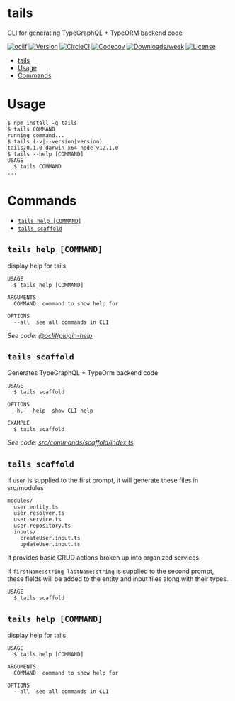 # tails

CLI for generating TypeGraphQL + TypeORM backend code

[![oclif](https://img.shields.io/badge/cli-oclif-brightgreen.svg)](https://oclif.io)
[![Version](https://img.shields.io/npm/v/tails.svg)](https://npmjs.org/package/tails)
[![CircleCI](https://circleci.com/gh/NoQuarterTeam/tails/tree/master.svg?style=shield)](https://circleci.com/gh/NoQuarterTeam/tails/tree/master)
[![Codecov](https://codecov.io/gh/NoQuarterTeam/tails/branch/master/graph/badge.svg)](https://codecov.io/gh/NoQuarterTeam/tails)
[![Downloads/week](https://img.shields.io/npm/dw/tails.svg)](https://npmjs.org/package/tails)
[![License](https://img.shields.io/npm/l/tails.svg)](https://github.com/NoQuarterTeam/tails/blob/master/package.json)

<!-- toc -->
* [tails](#tails)
* [Usage](#usage)
* [Commands](#commands)
<!-- tocstop -->

# Usage

<!-- usage -->
```sh-session
$ npm install -g tails
$ tails COMMAND
running command...
$ tails (-v|--version|version)
tails/0.1.0 darwin-x64 node-v12.1.0
$ tails --help [COMMAND]
USAGE
  $ tails COMMAND
...
```
<!-- usagestop -->

# Commands

<!-- commands -->
* [`tails help [COMMAND]`](#tails-help-command)
* [`tails scaffold`](#tails-scaffold)

## `tails help [COMMAND]`

display help for tails

```
USAGE
  $ tails help [COMMAND]

ARGUMENTS
  COMMAND  command to show help for

OPTIONS
  --all  see all commands in CLI
```

_See code: [@oclif/plugin-help](https://github.com/oclif/plugin-help/blob/v2.2.0/src/commands/help.ts)_

## `tails scaffold`

Generates TypeGraphQL + TypeOrm backend code

```
USAGE
  $ tails scaffold

OPTIONS
  -h, --help  show CLI help

EXAMPLE
  $ tails scaffold
```

_See code: [src/commands/scaffold/index.ts](https://github.com/NoQuarterTeam/tails/blob/v0.1.0/src/commands/scaffold/index.ts)_
<!-- commandsstop -->

## `tails scaffold`

If `user` is supplied to the first prompt, it will generate these files in src/modules

```
modules/
  user.entity.ts
  user.resolver.ts
  user.service.ts
  user.repository.ts
  inputs/
    createUser.input.ts
    updateUser.input.ts
```

It provides basic CRUD actions broken up into organized services.

If `firstName:string lastName:string` is supplied to the second prompt, these fields will be added to the entity and input files along with their types.

```
USAGE
  $ tails scaffold
```

## `tails help [COMMAND]`

display help for tails

```
USAGE
  $ tails help [COMMAND]

ARGUMENTS
  COMMAND  command to show help for

OPTIONS
  --all  see all commands in CLI
```
